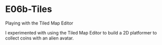 # E06b-Tiles
Playing with the Tiled Map Editor

I experimented with using the Tiled Map Editor to build a 2D platformer to collect coins with an alien avatar.

